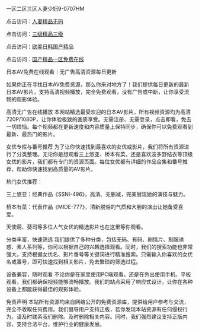 一区二区三区人妻少妇9-0707HM

点击访问：<a href="https://vassv.pages.dev/">人妻精品无码</a>

点击访问：<a href="https://cfad.pages.dev//">三级精品三级</a>

点击访问：<a href="https://gda-c7m.pages.dev/">欧美日韩国产精品</a>

点击访问：<a href="https://rtj-3zo.pages.dev/">国产精品一区免费在线</a>

日本AV免费在线观看｜无广告高清资源每日更新

如果你正在寻找日本AV免费资源，那么你来对地方了！我们提供每日更新的最新日本AV影片，支持高清视频播放，完全免费观看，没有广告或中断，让你享受流畅的观影体验。

高清无广告在线播放
本网站精选最受欢迎的日本AV影片，所有视频资源均为高清720P/1080P，让你体验极致的画质享受。无需注册、无需登录，点击即看，免去一切烦恼。每个视频都在更新速度和内容质量上保持同步，确保你可以免费观看到最新、最热门的影片。

女优专栏与番号推荐
为了让你快速找到最喜欢的女优或影片，我们将所有资源进行了分类整理。无论你是想观看三上悠亚、桥本有菜，还是喜欢波多野结衣等顶级女优的影片，我们都有专门的资源页面。每位女优都有详细的作品合集和番号推荐，帮助你快速找到高质量的AV影片。

热门女优推荐：

三上悠亚：经典作品《SSNI-496》，高清、无删减，完美展现她的演技与魅力。

桥本有菜：代表作品《MIDE-777》，清新脱俗的气质和大胆的演出让她备受喜爱。

天使萌、葵司等多位人气女优的精选影片也在这里等你观看。

分类丰富，快速筛选
我们提供了多种分类，包括无码、有码、剧情片、制服诱惑、素人系列等，你可以根据自己的兴趣选择观看。同时，我们的搜索功能也非常强大，支持根据女优名、影片番号等关键词进行精准搜索。只需输入你喜欢的女优名或番号，即可快速找到相关影片，免去繁琐的筛选过程。

设备兼容，随时观看
不论你是在家里使用PC端观看，还是在外出使用手机、平板观看，我们都确保视频能够流畅播放。我们的站点采用了响应式设计，让你在各种设备上都能获得最佳的观影体验。

免责声明
本站所有资源均来自网络公开的免费资源库，提供给用户参考与交流，完全不收取任何费用。我们倡导用户支持正版，若你发现本站资源有任何侵权行为，请及时联系我们删除。及时删除相关内容。同时，我们强烈建议支持正版内容，支持合法平台，维护行业的健康发展。



<span style="display:none;">[Canonical link](https://github.com/dcx1224/2121 ）</span>
